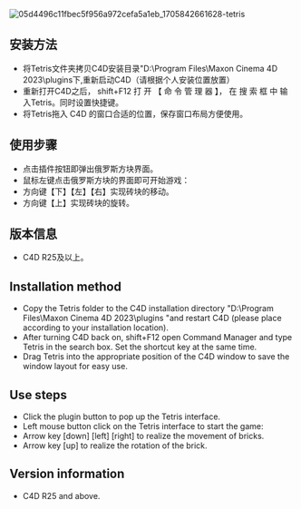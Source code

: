 ![05d4496c11fbec5f956a972cefa5a1eb_1705842661628-tetris](https://github.com/chenzaitian306/Tetris-Based-on-C4D/assets/108776539/19d104b4-9bef-4b9a-b7e0-6daf34613748)

## 安装方法 ##
+ 将Tetris文件夹拷贝C4D安装目录"D:\Program Files\Maxon Cinema 4D 2023\plugins下,重新启动C4D（请根据个人安装位置放置）
+ 重新打开C4D之后， shift+F12 打 开 【 命 令 管 理 器 】， 在 搜 索 框 中 输 入Tetris。同时设置快捷键。
+ 将Tetris拖入 C4D 的窗口合适的位置，保存窗口布局方便使用。 

## 使用步骤 ##

+ 点击插件按钮即弹出俄罗斯方块界面。
+ 鼠标左键点击俄罗斯方块的界面即可开始游戏：
+ 方向键【下】【左】【右】实现砖块的移动。
+ 方向键【上】实现砖块的旋转。

## 版本信息 ##

+ C4D R25及以上。


## Installation method ##
+ Copy the Tetris folder to the C4D installation directory "D:\Program Files\Maxon Cinema 4D 2023\plugins "and restart C4D (please place according to your installation location).
+ After turning C4D back on, shift+F12 open Command Manager and type Tetris in the search box. Set the shortcut key at the same time.
+ Drag Tetris into the appropriate position of the C4D window to save the window layout for easy use.

## Use steps ##

+ Click the plugin button to pop up the Tetris interface.
+ Left mouse button click on the Tetris interface to start the game:
+ Arrow key [down] [left] [right] to realize the movement of bricks.
+ Arrow key [up] to realize the rotation of the brick.

## Version information ##

+ C4D R25 and above.
